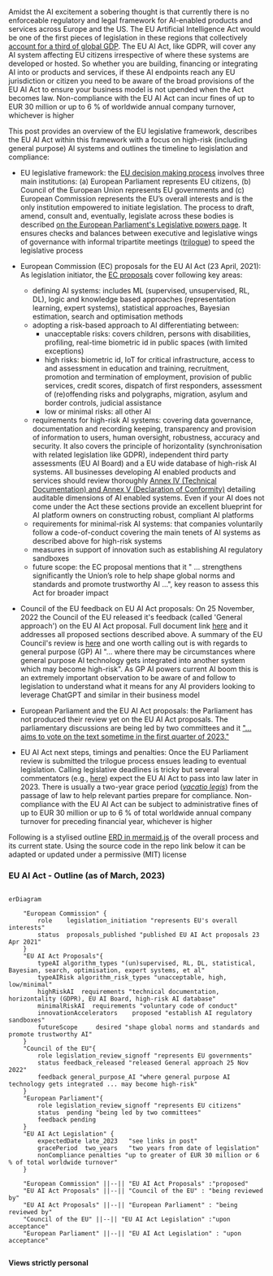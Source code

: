 Amidst the AI excitement a sobering thought is that currently there is no enforceable regulatory and legal framework for AI-enabled products and services across Europe and the US. The EU Artificial Intelligence Act would be one of the first pieces of legislation in these regions that collectively [account for a third of global GDP](https://www.worldeconomics.com/Share-of-Global-GDP/United%20States.aspx). The EU AI Act, like GDPR, will cover any AI system affecting EU citizens irrespective of where these systems are developed or hosted. So whether you are building, financing or integrating AI into or products and services, if these AI endpoints reach any EU jurisdiction or citizen you need to be aware of the broad provisions of the EU AI Act to ensure your business model is not upended when the Act becomes law. Non-compliance with the EU AI Act can incur fines of up to EUR 30 million or up to 6 % of worldwide annual company turnover, whichever is higher 

This post provides an overview of the EU legislative framework, describes the EU AI Act within this framework with a focus on high-risk (including general purpose) AI systems and outlines the timeline to legislation and compliance: 

- EU legislative framework: the [EU decision making process](https://european-union.europa.eu/institutions-law-budget/decision-making-process/legislation_en) involves three main institutions: (a) European Parliament represents EU citizens, (b) Council of the European Union represents EU governments and (c) European Commission represents the EU’s overall interests and is the only institution empowered to initiate legislation. The process to draft, amend, consult and, eventually, legislate across these bodies is described [on the European Parliament's Legislative powers page](https://www.europarl.europa.eu/about-parliament/en/powers-and-procedures/legislative-powers). It ensures checks and balances between executive and legislative wings of governance with informal tripartite meetings ([trilogue](https://www.europarl.europa.eu/thinktank/en/document/EPRS_BRI(2021)690614)) to speed the legislative process

- European Commission (EC) proposals for the EU AI Act (23 April, 2021): As legislation initiator, the [EC proposals](https://eur-lex.europa.eu/legal-content/EN/TXT/?uri=CELEX:52021PC0206) cover following key areas:
  - defining AI systems: includes ML (supervised, unsupervised, RL, DL), logic and knowledge based approaches (representation learning, expert systems), statistical approaches, Bayesian estimation, search and optimisation methods 
  - adopting a risk-based approach to AI differentiating between:
    - unacceptable risks: covers children, persons with disabilities, profiling, real-time biometric id in public spaces (with limited exceptions)
    - high risks: biometric id, IoT for critical infrastructure, access to and assessment in education and training, recruitment, promotion and termination of employment, provision of public services, credit scores, dispatch of first responders, assessment of (re)offending risks and polygraphs, migration, asylum and border controls, judicial assistance 
    - low or minimal risks: all other AI  
  - requirements for high-risk AI systems: covering data governance, documentation and recording keeping, transparency  and provision of information to users, human oversight, robustness, accuracy and security. It also covers the principle of horizontality (synchronisation with related legislation like GDPR), independent third party assessments (EU AI Board) and a EU wide database of high-risk AI systems. All businesses developing AI enabled products and services should review thoroughly [Annex IV (Technical Documentation) and Annex V (Declaration of Conformity)](https://artificialintelligenceact.eu/annexes/) detailing auditable dimensions of AI enabled systems. Even if your AI does not come under the Act these sections provide an excellent blueprint for AI platform owners on constructing robust, compliant AI platforms 
  - requirements for minimal-risk AI systems: that companies voluntarily follow a code-of-conduct covering the main tenets of AI systems as described above for high-risk systems 
  - measures in support of innovation such as establishing AI regulatory sandboxes 
  - future scope: the EC proposal mentions that it " ... strengthens significantly the Union’s role to help shape global norms and standards and promote trustworthy AI ...", key reason to assess this Act for broader impact 

- Council of the EU feedback on EU AI Act proposals: On 25 November, 2022 the Council of the EU released it's feedback (called 'General approach') on the EU AI Act proposal. Full document link [here](https://data.consilium.europa.eu/doc/document/ST-14954-2022-INIT/en/pdf) and it addresses all proposed sections described above. A summary of the EU Council's review is [here](https://www.consilium.europa.eu/en/press/press-releases/2022/12/06/artificial-intelligence-act-council-calls-for-promoting-safe-ai-that-respects-fundamental-rights/) and one worth calling out is with regards to general purpose (GP) AI "... where there may be circumstances where general purpose AI technology gets integrated into another system which may become high-risk". As GP AI powers current AI boom this is an extremely important observation to be aware of and follow to legislation to understand what it means for any AI providers looking to leverage ChatGPT and similar in their business model 

- European Parliament and the EU AI Act proposals: the Parliament has not produced their review yet on the EU AI Act proposals. The parliamentary discussions are being led by two committees and it ["... aims to vote on the text sometime in the first quarter of 2023."](https://iapp.org/news/a/a-look-at-european-parliaments-ai-act-negotiations/)

- EU AI Act next steps, timings and penalties: Once the EU Parliament review is submitted the trilogue process ensues leading to eventual legislation. Calling legislative deadlines is tricky but several commentators (e.g., [here](https://www.arnoldporter.com/en/perspectives/advisories/2023/01/europe-ai-act-moves-forward)) expect the EU AI Act to pass into law later in 2023. There is usually a two-year grace period ([*vacatio legis*](https://www.responsible.ai/post/eu-ai-act-explained)) from the passage of law to help relevant parties prepare for compliance. Non-compliance with the EU AI Act can be subject to administrative fines of up to EUR 30 million or up to 6 % of total worldwide annual company turnover for preceding financial year, whichever is higher 

Following is a stylised outline [ERD in mermaid.js](https://mermaid.js.org/syntax/entityRelationshipDiagram.html) of the overall process and its current state. Using the source code in the repo link below it can be adapted or updated under a permissive (MIT) license   

### **EU AI Act - Outline (as of March, 2023)**

```mermaid

erDiagram

    "European Commission" {
        role    legislation_initiation "represents EU's overall interests"
        status  proposals_published "published EU AI Act proposals 23 Apr 2021"
    }
    "EU AI Act Proposals"{
        typeAI algorithm_types "(un)supervised, RL, DL, statistical, Bayesian, search, optimisation, expert systems, et al"
        typeAIRisk algorithm_risk_types "unacceptable, high, low/minimal"
        highRiskAI  requirements "technical documentation, horizontality (GDPR), EU AI Board, high-risk AI database"
        minimalRiskAI  requirements "voluntary code of conduct"
        innovationAccelerators    proposed "establish AI regulatory sandboxes" 
        futureScope     desired "shape global norms and standards and promote trustworthy AI"
    }
    "Council of the EU"{
        role legislation_review_signoff "represents EU governments"
        status feedback_released "released General approach 25 Nov 2022"
        feedback general_purpose_AI "where general purpose AI technology gets integrated ... may become high-risk"
    }
    "European Parliament"{
        role legislation_review_signoff "represents EU citizens"
        status  pending "being led by two committees" 
        feedback pending
    }
    "EU AI Act Legislation" {
        expectedDate late_2023   "see links in post" 
        gracePeriod  two_years   "two years from date of legislation" 
        nonCompliance penalties "up to greater of EUR 30 million or 6 % of total worldwide turnover"
    }
    
    "European Commission" ||--|| "EU AI Act Proposals" :"proposed"
    "EU AI Act Proposals" ||--|| "Council of the EU" : "being reviewed by"
    "EU AI Act Proposals" ||--|| "European Parliament" : "being reviewed by"
    "Council of the EU" ||--|| "EU AI Act Legislation" :"upon acceptance"
    "European Parliament" ||--|| "EU AI Act Legislation" : "upon acceptance"
  
```

**Views strictly personal** 